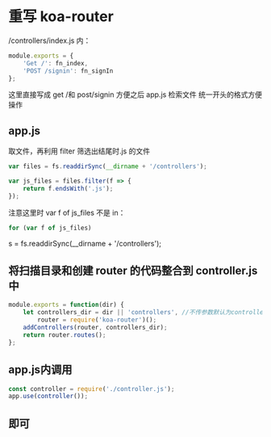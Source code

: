 # 重写 koa-router

/controllers/index.js 内：

```javascript
module.exports = {
    'Get /': fn_index,
    'POST /signin': fn_signIn
};
```

这里直接写成 get /和 post/signin 方便之后 app.js 检索文件 统一开头的格式方便操作

## app.js

取文件，再利用 filter 筛选出结尾时.js 的文件

```javascript
var files = fs.readdirSync(__dirname + '/controllers');

var js_files = files.filter(f => {
    return f.endsWith('.js');
});
```

注意这里时 var f of js_files 不是 in：

```javascript
for (var f of js_files)
```

s = fs.readdirSync(\_\_dirname + '/controllers');

## 将扫描目录和创建 router 的代码整合到 controller.js 中

```javascript
module.exports = function(dir) {
    let controllers_dir = dir || 'controllers', //不传参数默认为controllers文件夹
        router = require('koa-router')();
    addControllers(router, controllers_dir);
    return router.routes();
};
```

## app.js内调用

```javascript
const controller = require('./controller.js');
app.use(controller());
```

## 即可